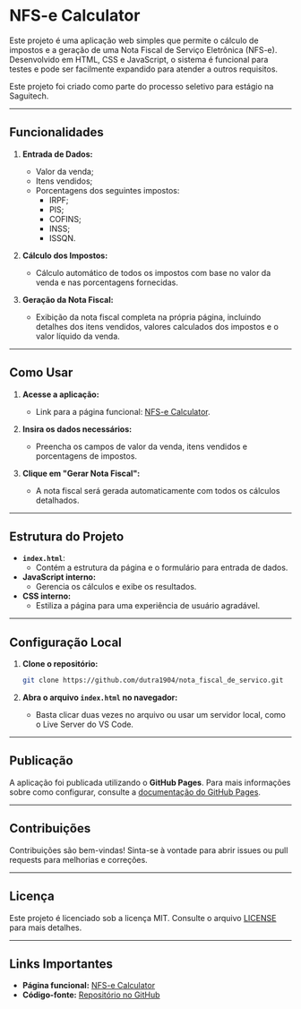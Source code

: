 # NFS-e Calculator

Este projeto é uma aplicação web simples que permite o cálculo de impostos e a geração de uma Nota Fiscal de Serviço Eletrônica (NFS-e). Desenvolvido em HTML, CSS e JavaScript, o sistema é funcional para testes e pode ser facilmente expandido para atender a outros requisitos.

Este projeto foi criado como parte do processo seletivo para estágio na Saguitech.

---

## **Funcionalidades**

1. **Entrada de Dados:**
   - Valor da venda;
   - Itens vendidos;
   - Porcentagens dos seguintes impostos:
     - IRPF;
     - PIS;
     - COFINS;
     - INSS;
     - ISSQN.

2. **Cálculo dos Impostos:**
   - Cálculo automático de todos os impostos com base no valor da venda e nas porcentagens fornecidas.

3. **Geração da Nota Fiscal:**
   - Exibição da nota fiscal completa na própria página, incluindo detalhes dos itens vendidos, valores calculados dos impostos e o valor líquido da venda.

---

## **Como Usar**

1. **Acesse a aplicação:**
   - Link para a página funcional: [NFS-e Calculator](https://dutra1904.github.io/nota_fiscal_de_servico/).

2. **Insira os dados necessários:**
   - Preencha os campos de valor da venda, itens vendidos e porcentagens de impostos.

3. **Clique em "Gerar Nota Fiscal":**
   - A nota fiscal será gerada automaticamente com todos os cálculos detalhados.

---

## **Estrutura do Projeto**

- **`index.html`**:
  - Contém a estrutura da página e o formulário para entrada de dados.
- **JavaScript interno:**
  - Gerencia os cálculos e exibe os resultados.
- **CSS interno:**
  - Estiliza a página para uma experiência de usuário agradável.

---

## **Configuração Local**

1. **Clone o repositório:**
   ```bash
   git clone https://github.com/dutra1904/nota_fiscal_de_servico.git
   ```

2. **Abra o arquivo `index.html` no navegador:**
   - Basta clicar duas vezes no arquivo ou usar um servidor local, como o Live Server do VS Code.

---

## **Publicação**

A aplicação foi publicada utilizando o **GitHub Pages**. Para mais informações sobre como configurar, consulte a [documentação do GitHub Pages](https://docs.github.com/en/pages).

---

## **Contribuições**

Contribuições são bem-vindas! Sinta-se à vontade para abrir issues ou pull requests para melhorias e correções.

---

## **Licença**

Este projeto é licenciado sob a licença MIT. Consulte o arquivo [LICENSE](LICENSE) para mais detalhes.

---

## **Links Importantes**

- **Página funcional:** [NFS-e Calculator](https://dutra1904.github.io/nota_fiscal_de_servico/)
- **Código-fonte:** [Repositório no GitHub](https://github.com/dutra1904/nota_fiscal_de_servico.git)
